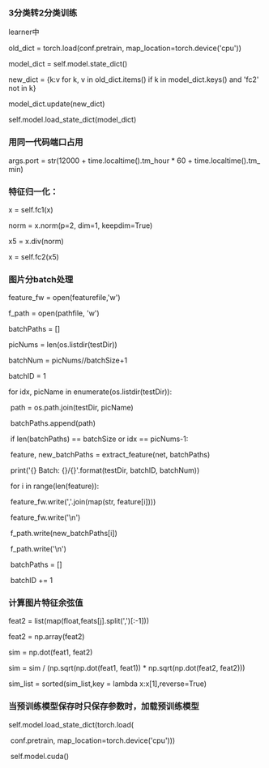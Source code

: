 ### 3分类转2分类训练

learner中

old_dict = torch.load(conf.pretrain, map_location=torch.device('cpu'))

model_dict = self.model.state_dict()

new_dict = {k:v for k, v in old_dict.items() if k in model_dict.keys() and 'fc2' not in k}

model_dict.update(new_dict)

self.model.load_state_dict(model_dict)

### 用同一代码端口占用

args.port = str(12000 + time.localtime().tm_hour * 60 + time.localtime().tm_min) 

### 特征归一化：

x = self.fc1(x)

norm = x.norm(p=2, dim=1, keepdim=True)

x5 = x.div(norm)

x = self.fc2(x5)

### 图片分batch处理

feature_fw = open(featurefile,'w')

f_path = open(pathfile, 'w')

batchPaths = []

picNums = len(os.listdir(testDir))

batchNum = picNums//batchSize+1

batchID = 1

for idx, picName in enumerate(os.listdir(testDir)):

​     path = os.path.join(testDir, picName)

​     batchPaths.append(path)

 

​     if len(batchPaths) == batchSize or idx == picNums-1:

​         feature, new_batchPaths = extract_feature(net, batchPaths)

​         print('{} Batch: {}/{}'.format(testDir, batchID, batchNum))

​         for i in range(len(feature)):

​                feature_fw.write(','.join(map(str, feature[i])))

​                feature_fw.write('\n')

​                f_path.write(new_batchPaths[i])

​                f_path.write('\n')

​         batchPaths = []

​         batchID += 1

### 计算图片特征余弦值

feat2 = list(map(float,feats[j].split(',')[:-1]))

feat2 = np.array(feat2)

sim = np.dot(feat1, feat2)

sim = sim / (np.sqrt(np.dot(feat1, feat1)) * np.sqrt(np.dot(feat2, feat2)))

sim_list = sorted(sim_list,key = lambda x:x[1],reverse=True) 

### 当预训练模型保存时只保存参数时，加载预训练模型

self.model.load_state_dict(torch.load(

​                conf.pretrain, map_location=torch.device('cpu')))

​            self.model.cuda()

